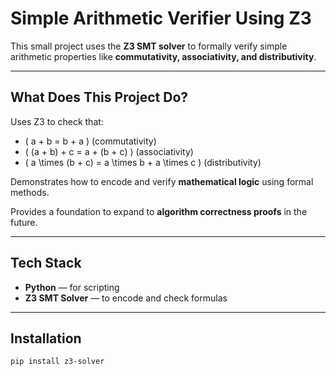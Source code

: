 #  Simple Arithmetic Verifier Using Z3

This small project uses the **Z3 SMT solver** to formally verify simple arithmetic properties like **commutativity, associativity, and distributivity**.

---

##  What Does This Project Do?

Uses Z3 to check that:
- \( a + b = b + a \) (commutativity)
- \( (a + b) + c = a + (b + c) \) (associativity)
- \( a \times (b + c) = a \times b + a \times c \) (distributivity)

 Demonstrates how to encode and verify **mathematical logic** using formal methods.

 Provides a foundation to expand to **algorithm correctness proofs** in the future.

---

##  Tech Stack

- **Python** — for scripting
- **Z3 SMT Solver** — to encode and check formulas

---

##  Installation

```bash
pip install z3-solver
